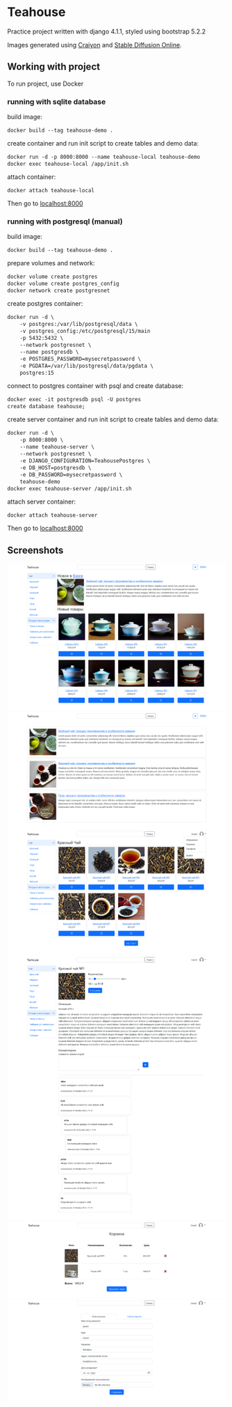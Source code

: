 # Teahouse

Practice project written with django 4.1.1, styled using bootstrap 5.2.2

Images generated using [Craiyon](https://www.craiyon.com/) and [Stable Diffusion
Online](https://stablediffusionweb.com/).

## Working with project
To run project, use Docker

### running with sqlite database
build image:
```
docker build --tag teahouse-demo .
```

create container and run init script to create tables and demo data:
```
docker run -d -p 8000:8000 --name teahouse-local teahouse-demo
docker exec teahouse-local /app/init.sh
```

attach container:
```
docker attach teahouse-local
```

Then go to [localhost:8000](http://localhost:8000/)

### running with postgresql (manual)
build image:
```
docker build --tag teahouse-demo .
```

prepare volumes and network:
```
docker volume create postgres
docker volume create postgres_config
docker network create postgresnet
```

create postgres container:
```
docker run -d \
    -v postgres:/var/lib/postgresql/data \
    -v postgres_config:/etc/postgresql/15/main
    -p 5432:5432 \
    --network postgresnet \
    --name postgresdb \
    -e POSTGRES_PASSWORD=mysecretpassword \
    -e PGDATA=/var/lib/postgresql/data/pgdata \
    postgres:15
```

connect to postgres container with psql and create database:
```
docker exec -it postgresdb psql -U postgres
create database teahouse;
```

create server container and run init script to create tables and demo data:
```
docker run -d \
    -p 8000:8000 \
    --name teahouse-server \
    --network postgresnet \
    -e DJANGO_CONFIGURATION=TeahousePostgres \
    -e DB_HOST=postgresdb \
    -e DB_PASSWORD=mysecretpassword \
    teahouse-demo
docker exec teahouse-server /app/init.sh
```

attach server container:
```
docker attach teahouse-server
```

Then go to [localhost:8000](http://localhost:8000/)

## Screenshots
![Home page](screenshots/home.png?raw=true "Home page")
![Article page](screenshots/articles.png?raw=true "Article page")
![Products page](screenshots/products.png?raw=true "Products page")
![Product detail page](screenshots/product-detail.png?raw=true "Product detail page")
![Cart page](screenshots/cart.png?raw=true "Cart page")
![Profile page](screenshots/profile.png?raw=true "Profile page")
